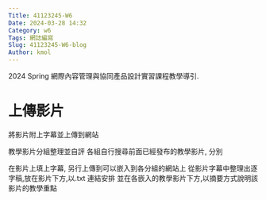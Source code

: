 ```yaml
---
Title: 41123245-W6
Date: 2024-03-28 14:32
Category: w6
Tags: 網誌編寫
Slug: 41123245-W6-blog
Author: kmol
---
```


2024 Spring 網際內容管理與協同產品設計實習課程教學導引.

<!-- PELICAN_END_SUMMARY -->

# 上傳影片
將影片附上字幕並上傳到網站

教學影片分組整理並自評
各組自行搜尋前面已經發布的教學影片, 分別

在影片上填上字幕, 另行上傳到可以嵌入到各分組的網站上
從影片字幕中整理出逐字稿,放在影片下方,以.txt 連結安排
並在各嵌入的教學影片下方,以摘要方式說明該影片的教學重點